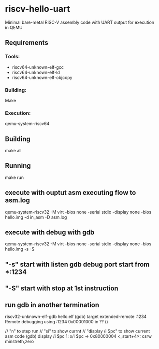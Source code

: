 # riscv-hello-uart
Minimal bare-metal RISC-V assembly code with UART output for execution in QEMU

## Requirements
### Tools:
- riscv64-unknown-elf-gcc
- riscv64-unknown-elf-ld
- riscv64-unknown-elf-objcopy

### Building:
Make

### Execution:
qemu-system-riscv64

## Building
make all

## Running
make run



## execute with ouptut asm executing flow to asm.log 
qemu-system-riscv32 -M virt -bios none -serial stdio -display none -bios hello.img -d in_asm -D asm.log


## execute with debug with gdb
qemu-system-riscv32 -M virt -bios none -serial stdio -display none -bios hello.img -s -S

## "-s" start with listen gdb debug port start from *:1234
## "-S" start with stop at 1st instruction

## run gdb in another termination
riscv32-unknown-elf-gdb hello.elf
(gdb) target extended-remote :1234
Remote debugging using :1234
0x00001000 in ?? ()

// "n" to step run
// "si" to show currnt
// "display /i $pc" to show current asm code
(gdb) display /i $pc
1: x/i $pc
=> 0x80000004 <_start+4>:       csrw    minstreth,zero



